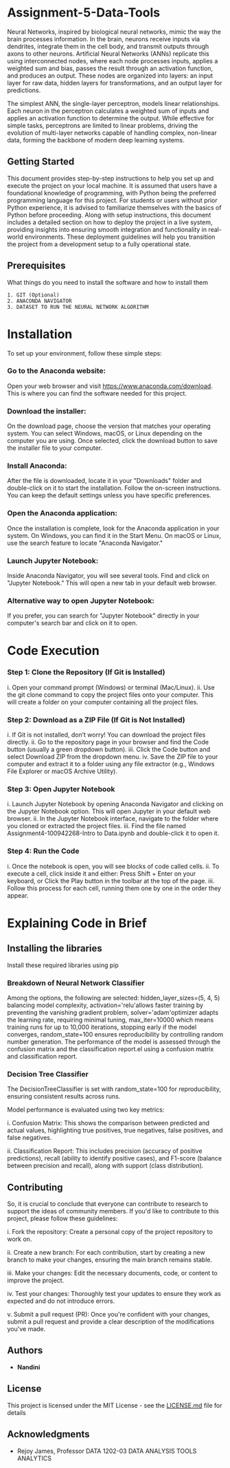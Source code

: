# Assignment-5-Data-Tools

Neural Networks, inspired by biological neural networks, mimic the way the brain processes information. In the brain, neurons receive inputs via dendrites, integrate them in the cell body, and transmit outputs through axons to other neurons. Artificial Neural Networks (ANNs) replicate this using interconnected nodes, where each node processes inputs, applies a weighted sum and bias, passes the result through an activation function, and produces an output. These nodes are organized into layers: an input layer for raw data, hidden layers for transformations, and an output layer for predictions.

The simplest ANN, the single-layer perceptron, models linear relationships. Each neuron in the perceptron calculates a weighted sum of inputs and applies an activation function to determine the output. While effective for simple tasks, perceptrons are limited to linear problems, driving the evolution of multi-layer networks capable of handling complex, non-linear data, forming the backbone of modern deep learning systems.

## Getting Started

This document provides step-by-step instructions to help you set up and execute the project on your local machine. It is assumed that users have a foundational knowledge of programming, with Python being the preferred programming language for this project. For students or users without prior Python experience, it is advised to familiarize themselves with the basics of Python before proceeding. Along with setup instructions, this document includes a detailed section on how to deploy the project in a live system, providing insights into ensuring smooth integration and functionality in real-world environments. These deployment guidelines will help you transition the project from a development setup to a fully operational state.


## Prerequisites

What things do you need to install the software and how to install them

```
1. GIT (Optional)
2. ANACONDA NAVIGATOR
3. DATASET TO RUN THE NEURAL NETWORK ALGORITHM
```

# Installation 

To set up your environment, follow these simple steps:

### Go to the Anaconda website:
Open your web browser and visit https://www.anaconda.com/download. This is where you can find the software needed for this project.

### Download the installer:
On the download page, choose the version that matches your operating system. You can select Windows, macOS, or Linux depending on the computer you are using. Once selected, click the download button to save the installer file to your computer.

### Install Anaconda:
After the file is downloaded, locate it in your "Downloads" folder and double-click on it to start the installation. Follow the on-screen instructions. You can keep the default settings unless you have specific preferences.

### Open the Anaconda application:
Once the installation is complete, look for the Anaconda application in your system. On Windows, you can find it in the Start Menu. On macOS or Linux, use the search feature to locate "Anaconda Navigator."

### Launch Jupyter Notebook:
Inside Anaconda Navigator, you will see several tools. Find and click on "Jupyter Notebook." This will open a new tab in your default web browser.

### Alternative way to open Jupyter Notebook:
If you prefer, you can search for "Jupyter Notebook" directly in your computer's search bar and click on it to open.

# Code Execution

### Step 1: Clone the Repository (If Git is Installed)
i. Open your command prompt (Windows) or terminal (Mac/Linux).
ii. Use the git clone command to copy the project files onto your computer. 
This will create a folder on your computer containing all the project files.

### Step 2: Download as a ZIP File (If Git is Not Installed)
i. If Git is not installed, don’t worry! You can download the project files directly.
ii. Go to the repository page in your browser and find the Code button (usually a green dropdown button).
iii. Click the Code button and select Download ZIP from the dropdown menu.
iv. Save the ZIP file to your computer and extract it to a folder using any file extractor (e.g., Windows File Explorer or macOS Archive Utility).

### Step 3: Open Jupyter Notebook
i. Launch Jupyter Notebook by opening Anaconda Navigator and clicking on the Jupyter Notebook option. This will open Jupyter in your default web browser.
ii. In the Jupyter Notebook interface, navigate to the folder where you cloned or extracted the project files.
iii. Find the file named Assignment4-100942268-Intro to Data.ipynb and double-click it to open it.

### Step 4: Run the Code
i. Once the notebook is open, you will see blocks of code called cells.
ii. To execute a cell, click inside it and either:
Press Shift + Enter on your keyboard, or
Click the Play button in the toolbar at the top of the page.
iii. Follow this process for each cell, running them one by one in the order they appear.

# Explaining Code in Brief
## Installing the libraries
Install these required libraries using pip
### Breakdown of Neural Network Classifier 
Among the options, the following are selected: hidden_layer_sizes=(5, 4, 5) balancing model complexity, activation='relu'allows faster training by preventing the vanishing gradient problem, solver='adam'optimizer adapts the learning rate, requiring minimal tuning, max_iter=10000 which means training runs for up to 10,000 iterations, stopping early if the model converges, random_state=100 ensures reproducibility by controlling random number generation. The performance of the model is assessed through the confusion matrix and the classification report.el using a confusion matrix and classification report.
### Decision Tree Classifier
The DecisionTreeClassifier is set with random_state=100 for reproducibility, ensuring consistent results across runs.

Model performance is evaluated using two key metrics:

i. Confusion Matrix: This shows the comparison between predicted and actual values, highlighting true positives, true negatives, false positives, and false negatives.

ii. Classification Report: This includes precision (accuracy of positive predictions), recall (ability to identify positive cases), and F1-score (balance between precision and recall), along with support (class distribution).

## Contributing

So, it is crucial to conclude that everyone can contribute to research to support the ideas of community members. If you'd like to contribute to this project, please follow these guidelines:

i. Fork the repository: Create a personal copy of the project repository to work on.

ii. Create a new branch: For each contribution, start by creating a new branch to make your changes, ensuring the main branch remains stable.

iii. Make your changes: Edit the necessary documents, code, or content to improve the project.

iv. Test your changes: Thoroughly test your updates to ensure they work as expected and do not introduce errors.

v. Submit a pull request (PR): Once you're confident with your changes, submit a pull request and provide a clear description of the modifications you've made.


## Authors

* **Nandini**

## License

This project is licensed under the MIT License - see the [LICENSE.md](LICENSE.md) file for details

## Acknowledgments

* Rejoy James, Professor DATA 1202-03 DATA ANALYSIS TOOLS ANALYTICS
